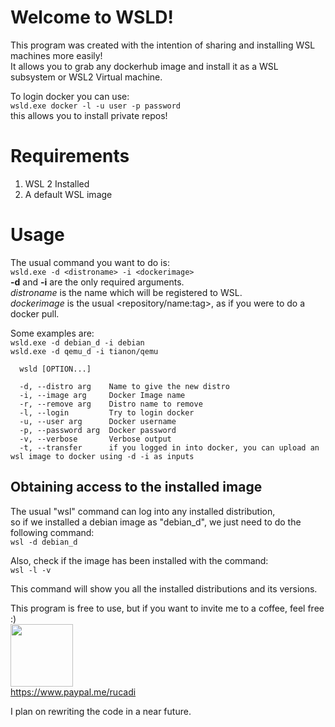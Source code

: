 # Welcome to WSLD!

This program was created with the intention of sharing and installing WSL machines more easily! <br>
It allows you to grab any dockerhub image and install it as a WSL subsystem or WSL2 Virtual machine.<br>



To login docker you can use:  
``
wsld.exe docker -l -u user -p password
``  
this allows you to install private repos!



# Requirements

1. WSL 2 Installed  
2. A default WSL image

# Usage

The usual command you want to do is:  
``
wsld.exe -d <distroname> -i <dockerimage> 
``  
**-d** and **-i** are the only required arguments.  
*distroname* is the name which will be registered to WSL.  
*dockerimage* is the usual <repository/name:tag>, as if you were to do a docker pull.  

Some examples are:  
``
wsld.exe -d debian_d -i debian
``  
``
wsld.exe -d qemu_d -i tianon/qemu
``  
~~~
  wsld [OPTION...]

  -d, --distro arg    Name to give the new distro
  -i, --image arg     Docker Image name
  -r, --remove arg    Distro name to remove
  -l, --login         Try to login docker
  -u, --user arg      Docker username
  -p, --password arg  Docker password
  -v, --verbose       Verbose output
  -t, --transfer      if you logged in into docker, you can upload an wsl image to docker using -d -i as inputs

~~~

## Obtaining access to the installed image

The usual "wsl" command can log into any installed distribution,  
so if we installed a debian image as "debian_d", we just need to do the following command:  
``
wsl -d debian_d
``  

Also, check if the image has been installed with the command:  
``
wsl -l -v
``  

This command will show you all the installed distributions and its versions.

This program is free to use, but if you want to invite me to a coffee, feel free :)  
<img src="https://logos-download.com/wp-content/uploads/2016/03/Pay_Pal_logotype_logo_emblem_2.png" width="100" height="100">  
https://www.paypal.me/rucadi


I plan on rewriting the code in a near future. 
